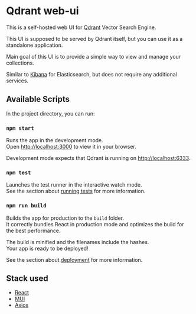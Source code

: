 # Qdrant web-ui

This is a self-hosted web UI for [Qdrant](https://github.com/qdrant/qdrant) Vector Search Engine.

This UI is supposed to be served by Qdrant itself, but you can use it as a standalone application.

Main goal of this UI is to provide a simple way to view and manage your collections.

Similar to [Kibana](https://www.elastic.co/kibana) for Elasticsearch, but does not require any additional services.

## Available Scripts

In the project directory, you can run:

### `npm start`

Runs the app in the development mode.\
Open [http://localhost:3000](http://localhost:3000) to view it in your browser.

Development mode expects that Qdrant is running on [http://localhost:6333](http://localhost:6333).

### `npm test`

Launches the test runner in the interactive watch mode.\
See the section about [running tests](https://facebook.github.io/create-react-app/docs/running-tests) for more information.

### `npm run build`

Builds the app for production to the `build` folder.\
It correctly bundles React in production mode and optimizes the build for the best performance.

The build is minified and the filenames include the hashes.\
Your app is ready to be deployed!

See the section about [deployment](https://facebook.github.io/create-react-app/docs/deployment) for more information.

## Stack used

- [React](https://reactjs.org/)
- [MUI](https://mui.com/core/)
- [Axios](https://axios-http.com/)

